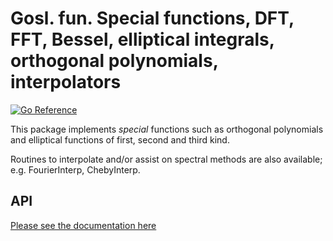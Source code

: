 # Gosl. fun. Special functions, DFT, FFT, Bessel, elliptical integrals, orthogonal polynomials, interpolators

[![Go Reference](https://pkg.go.dev/badge/github.com/lei006/gomath/fun.svg)](https://pkg.go.dev/github.com/lei006/gomath/fun)

This package implements _special_ functions such as orthogonal polynomials and elliptical functions
of first, second and third kind.

Routines to interpolate and/or assist on spectral methods are also available; e.g. FourierInterp,
ChebyInterp.

## API

[Please see the documentation here](https://pkg.go.dev/github.com/lei006/gomath/fun)
